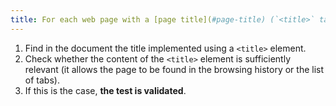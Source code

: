 ```yaml
---
title: For each web page with a [page title](#page-title) (`<title>` tag), is the content of this tag relevant?
---
```


1. Find in the document the title implemented using a `<title>` element.
2. Check whether the content of the `<title>` element is sufficiently relevant (it allows the page to be found in the browsing history or the list of tabs).
3. If this is the case, **the test is validated**.
